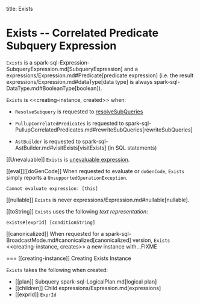 title: Exists

# Exists -- Correlated Predicate Subquery Expression

`Exists` is a spark-sql-Expression-SubqueryExpression.md[SubqueryExpression] and a expressions/Expression.md#Predicate[predicate expression] (i.e. the result expressions/Expression.md#dataType[data type] is always spark-sql-DataType.md#BooleanType[boolean]).

`Exists` is <<creating-instance, created>> when:

* `ResolveSubquery` is requested to [resolveSubQueries](../logical-analysis-rules/ResolveSubquery.md#resolveSubQueries)

* `PullupCorrelatedPredicates` is requested to spark-sql-PullupCorrelatedPredicates.md#rewriteSubQueries[rewriteSubQueries]

* `AstBuilder` is requested to spark-sql-AstBuilder.md#visitExists[visitExists] (in SQL statements)

[[Unevaluable]]
`Exists` is [unevaluable expression](Unevaluable.md).

[[eval]][[doGenCode]]
When requested to evaluate or `doGenCode`, `Exists` simply reports a `UnsupportedOperationException`.

```
Cannot evaluate expression: [this]
```

[[nullable]]
`Exists` is never expressions/Expression.md#nullable[nullable].

[[toString]]
`Exists` uses the following *text representation*:

```
exists#[exprId] [conditionString]
```

[[canonicalized]]
When requested for a spark-sql-BroadcastMode.md#canonicalized[canonicalized] version, `Exists` <<creating-instance, creates>> a new instance with...FIXME

=== [[creating-instance]] Creating Exists Instance

`Exists` takes the following when created:

* [[plan]] Subquery spark-sql-LogicalPlan.md[logical plan]
* [[children]] Child expressions/Expression.md[expressions]
* [[exprId]] `ExprId`
